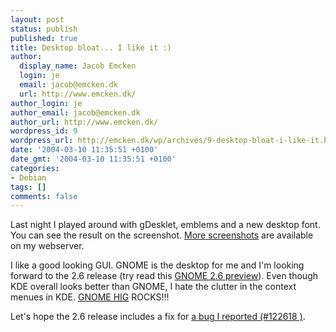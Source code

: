 ```yaml
---
layout: post
status: publish
published: true
title: Desktop bloat... I like it :)
author:
  display_name: Jacob Emcken
  login: je
  email: jacob@emcken.dk
  url: http://www.emcken.dk/
author_login: je
author_email: jacob@emcken.dk
author_url: http://www.emcken.dk/
wordpress_id: 9
wordpress_url: http://emcken.dk/wp/archives/9-desktop-bloat-i-like-it.html
date: '2004-03-10 11:35:51 +0100'
date_gmt: '2004-03-10 11:35:51 +0100'
categories:
- Debian
tags: []
comments: false
---
```

<a href="/weblog/uploads/nautilus_and_gdesklets.png"><img style='border:0;padding-left: 5px;padding-right: 5px;float: left;vertical-align: top' src='/weblog/uploads/nautilus_and_gdesklets.thumb.png' alt='' /></a> Last night I played around with gDesklet, emblems and a new desktop font. You can see the result on the screenshot. <a href="http://www.emcken.dk/screenshots/">More screenshots</a> are available on my webserver.

I like a good looking GUI. GNOME is the desktop for me and I'm looking forward to the 2.6 release (try read this <a href="http://www.gnomedesktop.org/article.php?sid=1685">GNOME 2.6 preview</a>). Even though KDE overall looks better than GNOME, I hate the clutter in the context menues in KDE. <a href="http://developer.gnome.org/projects/gup/hig/1.0/">GNOME  <abbr title="Human Interface Guidelines">HIG</abbr></a> ROCKS!!!

Let's hope the 2.6 release includes a fix for <a href="http://bugzilla.gnome.org/show_bug.cgi?id=122618">a bug I reported (#122618 )</a>.

